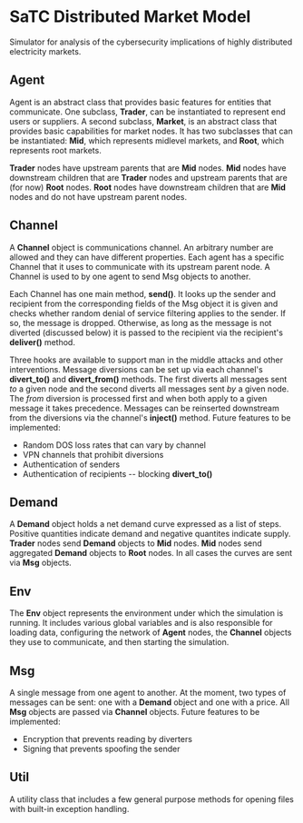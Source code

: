 # SaTC Distributed Market Model

Simulator for analysis of the cybersecurity implications of 
highly distributed electricity markets.

## Agent

Agent is an abstract class that provides basic features for entities that 
communicate.  One subclass, __Trader__, can be instantiated to represent 
end users or suppliers.  A second subclass, __Market__, is an abstract 
class that provides basic capabilities for market nodes.  It has two 
subclasses that can be instantiated: __Mid__, which represents midlevel 
markets, and __Root__, which represents root markets.

__Trader__ nodes have upstream parents that are __Mid__ nodes.  __Mid__ 
nodes have downstream children that are __Trader__ nodes and upstream 
parents that are (for now) __Root__ nodes.  __Root__ nodes have downstream 
children that are __Mid__ nodes and do not have upstream 
parent nodes.

## Channel

A __Channel__ object is communications channel.  An arbitrary number are 
allowed and they can have different properties.  Each agent has a specific 
Channel that it uses to communicate with its upstream parent node.  A Channel 
is used to by one agent to send Msg objects to another.

Each Channel has one main method, __send()__.  It looks up the sender and 
recipient from the corresponding fields of the Msg object it is given and checks 
whether random denial of service filtering applies to the sender.  If so, 
the message is dropped. Otherwise, as long as the message is not diverted (discussed
below) it is passed to the recipient via the recipient's __deliver()__ method.

Three hooks are available to support man in the middle attacks and other 
interventions.  Message diversions can be set up via each channel's 
__divert_to()__ and __divert_from()__ methods. The first diverts all 
messages sent *to* a given node and the second diverts all messages sent
*by* a given node. The *from* diversion is processed first and when both 
apply to a given message it takes precedence.  Messages can be reinserted 
downstream from the diversions via the channel's __inject()__ method.  Future 
features to be implemented:
* Random DOS loss rates that can vary by channel
* VPN channels that prohibit diversions
* Authentication of senders
* Authentication of recipients -- blocking __divert_to()__


## Demand

A __Demand__ object holds a net demand curve expressed as a list of steps.
Positive quantities indicate demand and negative quantites indicate supply.
__Trader__ nodes send __Demand__ objects to __Mid__ nodes.  __Mid__ nodes 
send aggregated __Demand__ objects to __Root__ nodes.  In all cases the 
curves are sent via __Msg__ objects.

## Env

The __Env__ object represents the environment under which the simulation
is running.  It includes various global variables and is also responsible
for loading data, configuring the network of __Agent__ nodes, 
the __Channel__ objects they use to communicate, and then starting the
simulation.

## Msg

A single message from one agent to another.  At the moment, two types of 
messages can be sent: one with a __Demand__ object and one with a 
price.  All __Msg__ objects are passed via __Channel__ objects. Future 
features to be implemented:
* Encryption that prevents reading by diverters
* Signing that prevents spoofing the sender

## Util

A utility class that includes a few general purpose methods for opening
files with built-in exception handling.
